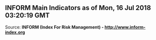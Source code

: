 ## INFORM Main Indicators as of Mon, 16 Jul 2018 03:20:19 GMT

Source: **INFORM (Index For Risk Management) - http://www.inform-index.org**